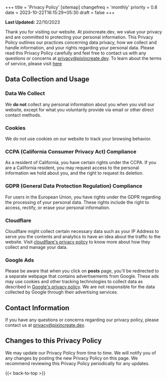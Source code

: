 +++
title = 'Privacy Policy'
[sitemap]
  changefreq = 'monthly'
  priority = 0.8
date = 2023-10-22T16:15:29+05:30
draft = false
+++

**Last Updated:** 22/10/2023

Thank you for visiting our website. At pixincreate.dev, we value your privacy and are committed to protecting your personal information. This Privacy Policy outlines our practices concerning data privacy, how we collect and handle information, and your rights regarding your personal data. Please read this Privacy Policy carefully and feel free to contact us with any questions or concerns at <privacy@pixincreate.dev>.
To learn about the terms of service, please visit [here](terms-of-service.md)

## Data Collection and Usage

### Data We Collect

We **do not** collect any personal information about you when you visit our website, except for what you voluntarily provide via email or other direct contact methods.

### Cookies

We do not use cookies on our website to track your browsing behavior.

### CCPA (California Consumer Privacy Act) Compliance

As a resident of California, you have certain rights under the CCPA. If you are a California resident, you may request access to the personal information we hold about you, and the right to request its deletion.

### GDPR (General Data Protection Regulation) Compliance

For users in the European Union, you have rights under the GDPR regarding the processing of your personal data. These rights include the right to access, rectify, or erase your personal information.

### Cloudflare

Cloudflare might collect certain necessary data such as your IP Address to serve you the contents and analytics to have an idea about the traffic to the website. Visit [cloudflare's privacy policy](https://www.cloudflare.com/privacypolicy/) to know more about how they collect and manage your data.

### Google Ads

Please be aware that when you click on **posts** page, you'll be redirected to a separate webpage that contains advertisements from Google. These ads may use cookies and other tracking technologies to collect data as described in [Google's privacy policy](https://policies.google.com/privacy?hl=en-US). We are not responsible for the data collected by Google through their advertising services.

## Contact Information

If you have any questions or concerns regarding our privacy policy, please contact us at <privacy@pixincreate.dev>.

## Changes to this Privacy Policy

We may update our Privacy Policy from time to time. We will notify you of any changes by posting the new Privacy Policy on this page. We recommend reviewing this Privacy Policy periodically for any updates.

{{< back-to-top >}}
